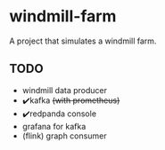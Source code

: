 # windmill-farm
A project that simulates a windmill farm.

## TODO
- windmill data producer
- ✔️kafka ~~(with prometheus)~~
- ✔️redpanda console
- grafana for kafka
- (flink) graph consumer
